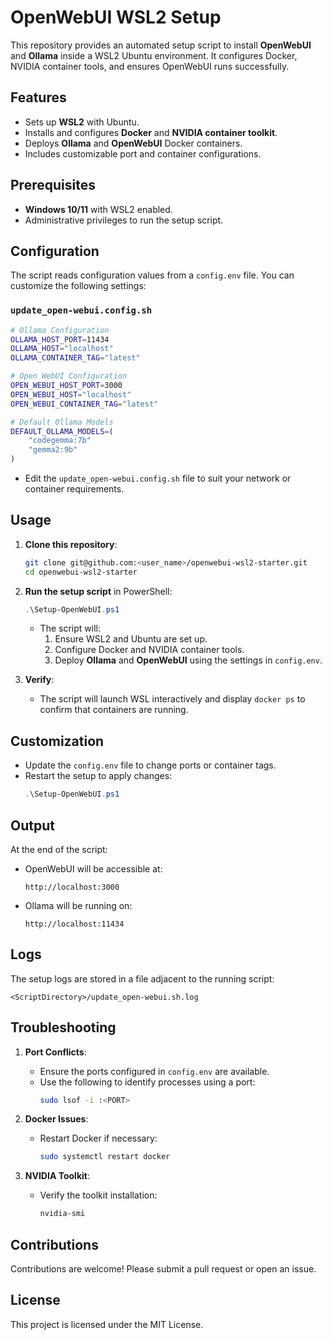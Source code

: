 # OpenWebUI WSL2 Setup

This repository provides an automated setup script to install **OpenWebUI** and **Ollama** inside a WSL2 Ubuntu environment. It configures Docker, NVIDIA container tools, and ensures OpenWebUI runs successfully.

## Features

- Sets up **WSL2** with Ubuntu.
- Installs and configures **Docker** and **NVIDIA container toolkit**.
- Deploys **Ollama** and **OpenWebUI** Docker containers.
- Includes customizable port and container configurations.

## Prerequisites

- **Windows 10/11** with WSL2 enabled.
- Administrative privileges to run the setup script.

## Configuration

The script reads configuration values from a `config.env` file. You can customize the following settings:

### `update_open-webui.config.sh`
```bash
# Ollama Configuration
OLLAMA_HOST_PORT=11434
OLLAMA_HOST="localhost"
OLLAMA_CONTAINER_TAG="latest"

# Open WebUI Configuration
OPEN_WEBUI_HOST_PORT=3000
OPEN_WEBUI_HOST="localhost"
OPEN_WEBUI_CONTAINER_TAG="latest"

# Default Ollama Models
DEFAULT_OLLAMA_MODELS=(
    "codegemma:7b"
    "gemma2:9b"
)
```

- Edit the `update_open-webui.config.sh` file to suit your network or container requirements.

## Usage

1. **Clone this repository**:
   ```bash
   git clone git@github.com:<user_name>/openwebui-wsl2-starter.git
   cd openwebui-wsl2-starter
   ```

2. **Run the setup script** in PowerShell:
   ```powershell
   .\Setup-OpenWebUI.ps1
   ```

   - The script will:
     1. Ensure WSL2 and Ubuntu are set up.
     2. Configure Docker and NVIDIA container tools.
     3. Deploy **Ollama** and **OpenWebUI** using the settings in `config.env`.

3. **Verify**:
   - The script will launch WSL interactively and display `docker ps` to confirm that containers are running.

## Customization

- Update the `config.env` file to change ports or container tags.
- Restart the setup to apply changes:
   ```powershell
   .\Setup-OpenWebUI.ps1
   ```

## Output

At the end of the script:
- OpenWebUI will be accessible at:
   ```
   http://localhost:3000
   ```
- Ollama will be running on:
   ```
   http://localhost:11434
   ```

## Logs

The setup logs are stored in a file adjacent to the running script:
```plaintext
<ScriptDirectory>/update_open-webui.sh.log
```

## Troubleshooting

1. **Port Conflicts**:
   - Ensure the ports configured in `config.env` are available.
   - Use the following to identify processes using a port:
     ```bash
     sudo lsof -i :<PORT>
     ```

2. **Docker Issues**:
   - Restart Docker if necessary:
     ```bash
     sudo systemctl restart docker
     ```

3. **NVIDIA Toolkit**:
   - Verify the toolkit installation:
     ```bash
     nvidia-smi
     ```

## Contributions

Contributions are welcome! Please submit a pull request or open an issue.

## License

This project is licensed under the MIT License.